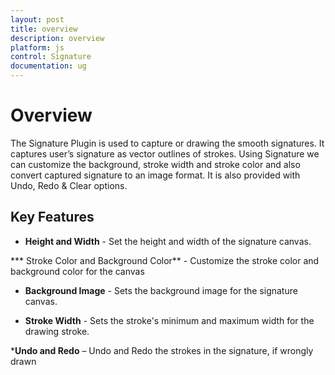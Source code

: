 ```yaml
---
layout: post
title: overview
description: overview
platform: js
control: Signature
documentation: ug
---
```


# Overview

The Signature Plugin is used to capture or drawing the smooth signatures. It captures user’s signature as vector outlines of strokes. Using Signature we can customize the background, stroke width and stroke color and also convert captured signature to an image format. It is also provided with Undo, Redo & Clear options.

## Key Features

* **Height and Width** - Set the height and width of the signature canvas.

*** Stroke Color and Background Color** - Customize the stroke color and background color for the canvas

* **Background Image** - Sets the background image for the signature canvas.

* **Stroke Width** - Sets the stroke's minimum and maximum width for the drawing stroke.

***Undo and Redo** – Undo and Redo the strokes in the signature, if wrongly drawn



